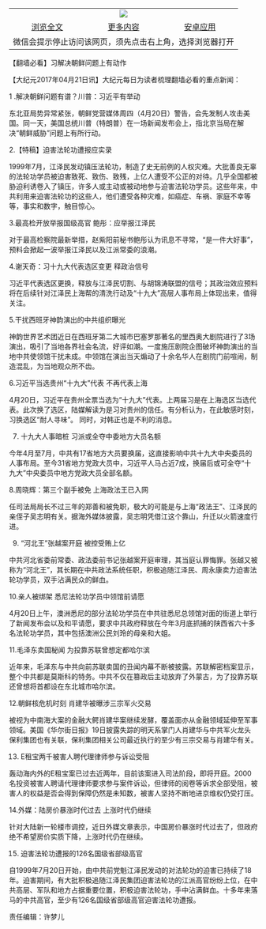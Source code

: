 

<table>
  <tr>
    <td align="center" colspan="3">
      <a href="https://github.com/ogate/ogate/blob/master/README.md"><img src="https://cloud.githubusercontent.com/assets/11880933/13434984/f430fae2-e012-11e5-814f-c2df1e82b247.jpg"/></a>
    </td>
  </tr>
  <tr>
    <td align="center">
      <a href="https://s3.ap-south-1.amazonaws.com/ogatem/oGate.htm?c818256&from=oNote">浏览全文</a>
    </td>
    <td align="center">
      <a href="https://s3.ap-south-1.amazonaws.com/ogatem/oGate.htm?from=oNote">更多内容</a>
    </td>
    <td align="center">
      <a href="https://raw.githubusercontent.com/ogate/up/master/ogate.apk">安卓应用</a>
    </td>
  </tr>
  <tr>
    <td align="center" colspan="3">
      微信会提示停止访问该网页，须先点击右上角，选择浏览器打开
    </td>
  </tr>
</table>    



【翻墙必看】习解决朝鲜问题上有动作






        

【大纪元2017年04月21日讯】大纪元每日为读者梳理翻墙必看的重点新闻：


1 .解决朝鲜问题有谱？川普：习近平有举动


东北亚局势异常紧张，朝鲜党营媒体周四（4月20日）警告，会先发制人攻击美国。同一天，美国总统川普（特朗普）在一场新闻发布会上，指北京当局在解决“朝鲜威胁”问题上有所行动。


2.【特稿】迫害法轮功遭报应实录


1999年7月，江泽民发动镇压法轮功，制造了史无前例的人权灾难。大批善良无辜的法轮功学员被迫害致死、致伤、致残，上亿人遭受不公正的对待。几乎全国都被胁迫利诱卷入了镇压，许多人或主动或被动地参与迫害法轮功学员。这些年来，中共利用来迫害法轮功的这些人，他们遭受各种灾难，如癌症、车祸、家庭不幸等等，事实和数字，触目惊心。


3.最高检开放举报国级高官 鲍彤：应举报江泽民


对于最高检察院最新举措，赵紫阳前秘书鲍彤认为讯息不寻常，“是一件大好事”，预料会掀起一波举报江泽民以及江派常委的浪潮。


4.谢天奇：习十九大代表选区变更 释政治信号


习近平代表选区更换，释放与江泽民切割、与胡锦涛联盟的信号；其政治效应预料将在后续针对江泽民上海帮的清洗行动及“十九大”高层人事布局上体现出来，值得关注。


5.干扰西班牙神韵演出的中共组织曝光


神韵世界艺术团近日在西班牙第二大城市巴塞罗那著名的里西奥大剧院进行了3场演出，吸引了当地各界社会名流，好评如潮。一度施压剧院企图破坏神韵演出的当地中共使领馆干扰未成。中领馆在演出当天煽动了十余名华人在剧院门前喧闹，制造混乱，为当地观众所不齿。


6.习近平当选贵州“十九大”代表 不再代表上海


4月20日，习近平在贵州全票当选为“十九大”代表。上两届习是在上海选区当选代表。此次换了选区，陆媒解读为是习对贵州的信任。有分析认为，在此敏感时刻，习换选区“耐人寻味”。 同时，对韩正也是不利的消息。


7. 十九大人事暗桩 习派或全夺中委地方大员名额


今年4月至7月，中共有17省地方大员要换届，这直接影响中共十九大中央委员的人事布局。至今31省地方党政大员中，习近平人马占近7成，换届后或可全夺“十九大”中央委员中地方党政大员全部名额。


8.周晓辉：第三个副手被免 上海政法王已入网


任司法局局长不过三年的郑善和被免职，极大的可能是与上海“政法王”、江泽民的亲侄子吴志明有关。据海外媒体披露，吴志明凭借江这个靠山，升迁以火箭速度行进。


9. “河北王”张越案开庭 被控受贿上亿


中共河北省委前常委、政法委前书记张越案开庭审理，其当庭认罪悔罪。张越又被称为“河北王”，其长期在中共政法系统任职，积极追随江泽民、周永康卖力迫害法轮功学员，双手沾满民众的鲜血。


10.亲人被绑架 悉尼法轮功学员中领馆前请愿


4月20日上午，澳洲悉尼的部分法轮功学员在中共驻悉尼总领馆对面的街道上举行了新闻发布会以及和平请愿，要求中共政府释放在今年3月底抓捕的陕西省六十多名法轮功学员，其中包括澳洲公民刘玲的母亲和大姐。


11.毛泽东卖国秘闻 为投靠苏联曾想定都哈尔滨


近年来，毛泽东与中共向前苏联卖国的丑闻内幕不断被披露。苏联解密档案显示，整个中共都是莫斯科的特务。中共不仅在篡政后主动放弃了外蒙古，为了投靠苏联还曾想将首都设在东北城市哈尔滨。


12.朝鲜核危机时刻 肖建华被曝涉三宗军火交易


被视为中南海大案的金融大鳄肖建华案继续发酵，覆盖面亦从金融领域延伸至军事领域。美国《华尔街日报》19日披露失踪的明天系掌门人肖建华与中共军火龙头保利集团也有关联，保利集团相关公司最近执行的至少有三宗交易与肖建华有关。


13. E租宝两千被害人聘代理律师参与诉讼受阻


轰动海内外的E租宝案已过去近两年，目前该案进入司法阶段，即将开庭。2000名投资被害人聘请代理律师要求参与案件诉讼，但律师的阅卷等诉求全部受阻，被害人的权益是否会得到保障仍然是未知数，被害人坚持不断地进京维权仍受打压。


14.外媒：陆房价暴涨时代过去 上涨时代仍继续


针对大陆新一轮楼市调控，近日外媒文章表示，中国房价暴涨时代过去了，但政府绝不希望房价实质下降，上涨时代仍在继续。


15. 迫害法轮功遭报的126名国级省部级高官


自1999年7月20日开始，由中共前党魁江泽民发动的对法轮功的迫害已持续了18年。迫害期间，有大批积极追随江泽民集团迫害法轮功的江派高官纷纷上位，在中共高层、军队和地方占据重要位置，积极迫害法轮功，手中沾满鲜血。十多年来落马的中共高官，至少有126名国级省部级高官迫害法轮功遭报。


责任编辑：许梦儿



